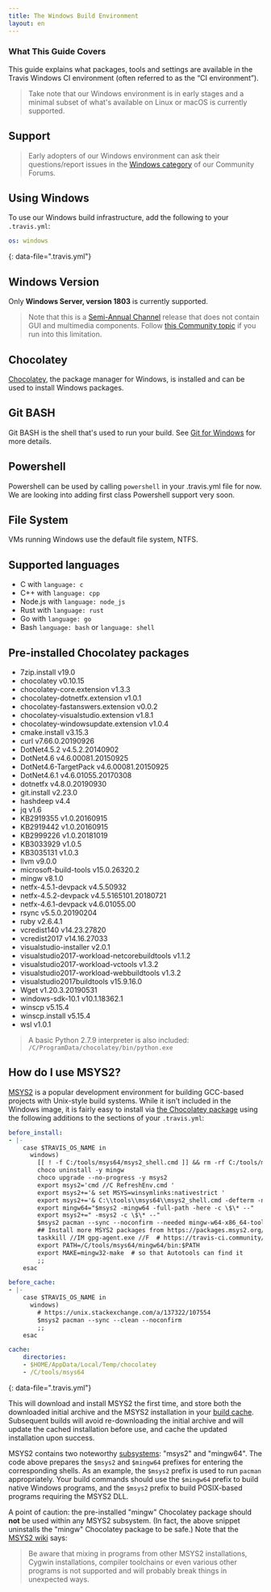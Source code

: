 ```yaml
---
title: The Windows Build Environment
layout: en
---
```


### What This Guide Covers

This guide explains what packages, tools and settings are available in the Travis Windows CI environment (often referred to as the “CI environment”).

> Take note that our Windows environment is in early stages and a minimal subset of what's available on Linux or macOS is currently supported.

## Support

> Early adopters of our Windows environment can ask their questions/report issues in the [Windows category](https://travis-ci.community/c/windows) of our Community Forums.

## Using Windows

To use our Windows build infrastructure, add the following to your `.travis.yml`:

```yaml
os: windows
```
{: data-file=".travis.yml"}

## Windows Version

Only **Windows Server, version 1803** is currently supported.

> Note that this is a [Semi-Annual Channel](https://en.wikipedia.org/wiki/Windows_Server#Semi-Annual_Channel_(SAC)) release that does not contain GUI and multimedia components. Follow [this Community topic](https://travis-ci.community/t/1557) if you run into this limitation.

## Chocolatey

[Chocolatey](https://chocolatey.org/), the package manager for Windows, is installed and can be used to install Windows packages.

## Git BASH

Git BASH is the shell that's used to run your build. See [Git for Windows](https://gitforwindows.org/) for more details.

## Powershell

Powershell can be used by calling `powershell` in your .travis.yml file for now. We are looking into adding first class Powershell support very soon.

## File System

VMs running Windows use the default file system, NTFS.

## Supported languages
- C with `language: c`
- C++ with `language: cpp`
- Node.js with `language: node_js`
- Rust with `language: rust`
- Go with `language: go`
- Bash `language: bash` or `language: shell`

## Pre-installed Chocolatey packages

- 7zip.install v19.0
- chocolatey v0.10.15 
- chocolatey-core.extension v1.3.3
- chocolatey-dotnetfx.extension v1.0.1
- chocolatey-fastanswers.extension v0.0.2
- chocolatey-visualstudio.extension v1.8.1
- chocolatey-windowsupdate.extension v1.0.4
- cmake.install v3.15.3
- curl v7.66.0.20190926
- DotNet4.5.2 v4.5.2.20140902
- DotNet4.6 v4.6.00081.20150925
- DotNet4.6-TargetPack v4.6.00081.20150925
- DotNet4.6.1 v4.6.01055.20170308
- dotnetfx v4.8.0.20190930
- git.install v2.23.0
- hashdeep v4.4
- jq v1.6
- KB2919355 v1.0.20160915
- KB2919442 v1.0.20160915
- KB2999226 v1.0.20181019
- KB3033929 v1.0.5
- KB3035131 v1.0.3
- llvm v9.0.0
- microsoft-build-tools v15.0.26320.2
- mingw v8.1.0
- netfx-4.5.1-devpack v4.5.50932
- netfx-4.5.2-devpack v4.5.5165101.20180721
- netfx-4.6.1-devpack v4.6.01055.00
- rsync v5.5.0.20190204
- ruby v2.6.4.1
- vcredist140 v14.23.27820
- vcredist2017 v14.16.27033
- visualstudio-installer v2.0.1
- visualstudio2017-workload-netcorebuildtools v1.1.2
- visualstudio2017-workload-vctools v1.3.2
- visualstudio2017-workload-webbuildtools v1.3.2
- visualstudio2017buildtools v15.9.16.0
- Wget v1.20.3.20190531
- windows-sdk-10.1 v10.1.18362.1
- winscp v5.15.4
- winscp.install v5.15.4
- wsl v1.0.1

> A basic Python 2.7.9 interpreter is also included: `/C/ProgramData/chocolatey/bin/python.exe`

## How do I use MSYS2?

[MSYS2](https://www.msys2.org/) is a popular development environment for building GCC-based projects with Unix-style build systems. While it isn't included in the Windows image, it is fairly easy to install via [the Chocolatey package](https://chocolatey.org/packages/msys2) using the following additions to the sections of your `.travis.yml`:

```yaml
before_install:
- |-
    case $TRAVIS_OS_NAME in
      windows)
        [[ ! -f C:/tools/msys64/msys2_shell.cmd ]] && rm -rf C:/tools/msys64
        choco uninstall -y mingw
        choco upgrade --no-progress -y msys2
        export msys2='cmd //C RefreshEnv.cmd '
        export msys2+='& set MSYS=winsymlinks:nativestrict '
        export msys2+='& C:\\tools\\msys64\\msys2_shell.cmd -defterm -no-start'
        export mingw64="$msys2 -mingw64 -full-path -here -c \$\* --"
        export msys2+=" -msys2 -c \$\* --"
        $msys2 pacman --sync --noconfirm --needed mingw-w64-x86_64-toolchain
        ## Install more MSYS2 packages from https://packages.msys2.org/base here
        taskkill //IM gpg-agent.exe //F  # https://travis-ci.community/t/4967
        export PATH=/C/tools/msys64/mingw64/bin:$PATH
        export MAKE=mingw32-make  # so that Autotools can find it
        ;;
    esac

before_cache:
- |-
    case $TRAVIS_OS_NAME in
      windows)
        # https://unix.stackexchange.com/a/137322/107554
        $msys2 pacman --sync --clean --noconfirm
        ;;
    esac

cache:
    directories:
    - $HOME/AppData/Local/Temp/chocolatey
    - /C/tools/msys64
```
{: data-file=".travis.yml"}

This will download and install MSYS2 the first time, and store both the downloaded initial archive and the MSYS2 installation in your [build cache](/user/caching/#arbitrary-directories). Subsequent builds will avoid re-downloading the initial archive and will update the cached installation before use, and cache the updated installation upon success.

MSYS2 contains two noteworthy [subsystems](https://github.com/msys2/msys2/wiki/MSYS2-introduction#subsystems): "msys2" and "mingw64". The code above prepares the `$msys2` and `$mingw64` prefixes for entering the corresponding shells. As an example, the `$msys2` prefix is used to run `pacman` appropriately. Your build commands should use the `$mingw64` prefix to build native Windows programs, and the `$msys2` prefix to build POSIX-based programs requiring the MSYS2 DLL.

A point of caution: the pre-installed "mingw" Chocolatey package should **not** be used within any MSYS2 subsystem. (In fact, the above snippet uninstalls the "mingw" Chocolatey package to be safe.) Note that the [MSYS2 wiki](https://github.com/msys2/msys2/wiki/MSYS2-introduction#path) says:

> Be aware that mixing in programs from other MSYS2 installations, Cygwin installations, compiler toolchains or even various other programs is not supported and will probably break things in unexpected ways.
